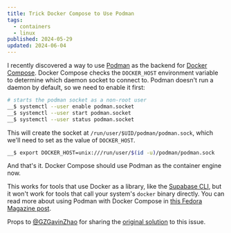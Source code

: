```yaml
---
title: Trick Docker Compose to Use Podman
tags:
  - containers
  - linux
published: 2024-05-29
updated: 2024-06-04
---
```


I recently discovered a way to use [Podman](https://podman.io/) as the backend for [Docker Compose](https://docs.docker.com/compose/). Docker Compose checks the `DOCKER_HOST` environment variable to determine which daemon socket to connect to. Podman doesn't run a daemon by default, so we need to enable it first:

```bash
# starts the podman socket as a non-root user
__$ systemctl --user enable podman.socket
__$ systemctl --user start podman.socket
__$ systemctl --user status podman.socket
```

This will create the socket at `/run/user/$UID/podman/podman.sock`, which we'll need to set as the value of `DOCKER_HOST`.

```bash
__$ export DOCKER_HOST=unix:///run/user/$(id -u)/podman/podman.sock
```

And that's it. Docker Compose should use Podman as the container engine now.

This works for tools that use Docker as a library, like the [Supabase CLI](https://github.com/supabase/cli/), but it won't work for tools that call your system's `docker` binary directly. You can read more about using Podman with Docker Compose in [this Fedora Magazine post](https://fedoramagazine.org/use-docker-compose-with-podman-to-orchestrate-containers-on-fedora/).

Props to [@GZGavinZhao](https://github.com/GZGavinZhao) for sharing the [original solution](https://github.com/supabase/cli/issues/265#issuecomment-1331492583) to this issue.
